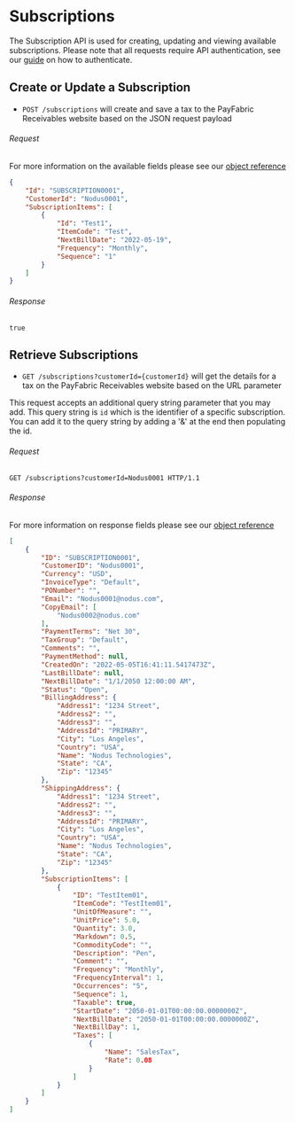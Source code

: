 Subscriptions
============

The Subscription API is used for creating, updating and viewing available subscriptions. Please note that all requests require API authentication, see our [guide](Token.md) on how to authenticate.

Create or Update a Subscription
--------------------

* `POST /subscriptions` will create and save a tax to the PayFabric Receivables website based on the JSON request payload

###### Request
For more information on the available fields please see our [object reference](../../Objects/Subscription.md#SubscriptionPost)
```json
{
    "Id": "SUBSCRIPTION0001",
    "CustomerId": "Nodus0001",
    "SubscriptionItems": [
        {
            "Id": "Test1",
            "ItemCode": "Test",
            "NextBillDate": "2022-05-19",
            "Frequency": "Monthly",
            "Sequence": "1"
        }
    ]
}
```

###### Response
```text
true
```


Retrieve Subscriptions
--------------------

* `GET /subscriptions?customerId={customerId}` will get the details for a tax on the PayFabric Receivables website based on the URL parameter

This request accepts an additional query string parameter that you may add. This query string is `id` which is the identifier of a specific subscription. You can add it to the query string by adding a '&' at the end then populating the id.

###### Request
```http
GET /subscriptions?customerId=Nodus0001 HTTP/1.1
```

###### Response
For more information on response fields please see our [object reference](../../Objects/Subscription.md#SubscriptionResponse)
```json
[
    {
        "ID": "SUBSCRIPTION0001",
        "CustomerID": "Nodus0001",
        "Currency": "USD",
        "InvoiceType": "Default",
        "PONumber": "",
        "Email": "Nodus0001@nodus.com",
        "CopyEmail": [
            "Nodus0002@nodus.com"
        ],
        "PaymentTerms": "Net 30",
        "TaxGroup": "Default",
        "Comments": "",
        "PaymentMethod": null,
        "CreatedOn": "2022-05-05T16:41:11.5417473Z",
        "LastBillDate": null,
        "NextBillDate": "1/1/2050 12:00:00 AM",
        "Status": "Open",
        "BillingAddress": {
            "Address1": "1234 Street",
            "Address2": "",
            "Address3": "",
            "AddressId": "PRIMARY",
            "City": "Los Angeles",
            "Country": "USA",
            "Name": "Nodus Technologies",
            "State": "CA",
            "Zip": "12345"
        },
        "ShippingAddress": {
            "Address1": "1234 Street",
            "Address2": "",
            "Address3": "",
            "AddressId": "PRIMARY",
            "City": "Los Angeles",
            "Country": "USA",
            "Name": "Nodus Technologies",
            "State": "CA",
            "Zip": "12345"
        },
        "SubscriptionItems": [
            {
                "ID": "TestItem01",
                "ItemCode": "TestItem01",
                "UnitOfMeasure": "",
                "UnitPrice": 5.0,
                "Quantity": 3.0,
                "Markdown": 0.5,
                "CommodityCode": "",
                "Description": "Pen",
                "Comment": "",
                "Frequency": "Monthly",
                "FrequencyInterval": 1,
                "Occurrences": "5",
                "Sequence": 1,
                "Taxable": true,
                "StartDate": "2050-01-01T00:00:00.0000000Z",
                "NextBillDate": "2050-01-01T00:00:00.0000000Z",
                "NextBillDay": 1,
                "Taxes": [
                    {
                        "Name": "SalesTax",
                        "Rate": 0.08
                    }
                ]
            }
        ]
    }
]
```
